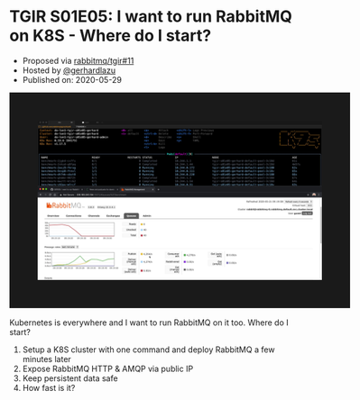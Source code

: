 # TGIR S01E05: I want to run RabbitMQ on K8S - Where do I start?

* Proposed via [rabbitmq/tgir#11](https://github.com/rabbitmq/tgir/issues/11)
* Hosted by [@gerhardlazu](https://twitter.com/gerhardlazu)
* Published on: 2020-05-29

<a href="https://www.youtube.com/watch?v=TGIRS01E05" target="_blank"><img src="video.jpg" border="50" /></a>

Kubernetes is everywhere and I want to run RabbitMQ on it too. Where do I start?

1. Setup a K8S cluster with one command and deploy RabbitMQ a few minutes later
2. Expose RabbitMQ HTTP & AMQP via public IP
3. Keep persistent data safe
4. How fast is it?
